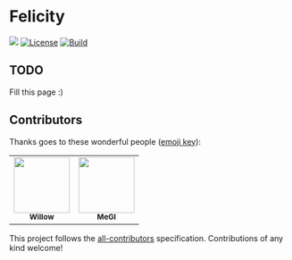 # Felicity
[![](https://img.shields.io/discord/960484926950637608?color=success&logo=Discord&logoColor=white)](https://discord.gg/JBBqF6Pw2z)
[![License](https://img.shields.io/badge/license-AGPLv3-teal.svg)](https://choosealicense.com/licenses/agpl-3.0/)
[![Build](https://github.com/axsLeaf/FelicityOne/actions/workflows/build.yml/badge.svg)](https://github.com/axsLeaf/FelicityOne/actions/workflows/build.yml)

## TODO
Fill this page :)

## Contributors

Thanks goes to these wonderful people ([emoji key](https://allcontributors.org/docs/en/emoji-key)):

<!-- ALL-CONTRIBUTORS-LIST:START - Do not remove or modify this section -->
<!-- prettier-ignore-start -->
<!-- markdownlint-disable -->
<table>
  <tr>
    <td align="center"><a href="http://whaskell.pw"><img src="https://avatars.githubusercontent.com/u/1693101?v=4" width="100px;" alt=""/><br /><sub><b>Willow</b></sub></a></td>
    <td align="center"><a href="https://github.com/EndGameGl"><img src="https://avatars.githubusercontent.com/u/54992889?v=4" width="100px;" alt=""/><br /><sub><b>MeGl</b></sub></a></td>
  </tr>
</table>

<!-- markdownlint-restore -->
<!-- prettier-ignore-end -->

<!-- ALL-CONTRIBUTORS-LIST:END -->

This project follows the [all-contributors](https://github.com/all-contributors/all-contributors) specification. Contributions of any kind welcome!
